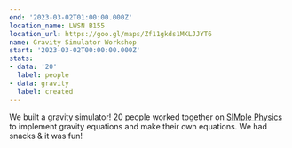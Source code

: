 ```yaml
---
end: '2023-03-02T01:00:00.000Z'
location_name: LWSN B155
location_url: https://goo.gl/maps/Zf11gkds1MKLJJYT6
name: Gravity Simulator Workshop
start: '2023-03-02T00:00:00.000Z'
stats:
- data: '20'
  label: people
- data: gravity
  label: created
---
```


We built a gravity simulator! 20 people worked together on [SIMple Physics](https://gravity.simple-physics.org/) to implement gravity equations and make their own equations. We had snacks & it was fun!